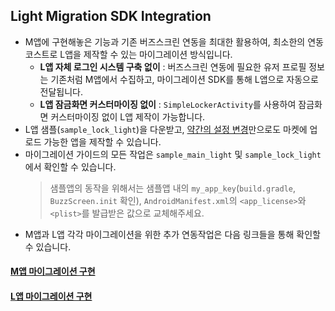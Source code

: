 ## Light Migration SDK Integration
- M앱에 구현해놓은 기능과 기존 버즈스크린 연동을 최대한 활용하여, 최소한의 연동 코스트로 L앱을 제작할 수 있는 마이그레이션 방식입니다.
    - **L앱 자체 로그인 시스템 구축 없이** : 버즈스크린 연동에 필요한 유저 프로필 정보는 기존처럼 M앱에서 수집하고, 마이그레이션 SDK를 통해 L앱으로 자동으로 전달됩니다.
    - **L앱 잠금화면 커스터마이징 없이** : `SimpleLockerActivity`를 사용하여 잠금화면 커스터마이징 없이 L앱 제작이 가능합니다.
- L앱 샘플(`sample_lock_light`)을 다운받고, [약간의 설정 변경](LIGHT-MIGRATION-L.md#샘플을-활용하여-L앱-만들기)만으로도 마켓에 업로드 가능한 앱을 제작할 수 있습니다. 
- 마이그레이션 가이드의 모든 작업은 `sample_main_light` 및 `sample_lock_light` 에서 확인할 수 있습니다.
    > 샘플앱의 동작을 위해서는 샘플앱 내의 `my_app_key`(`build.gradle`, `BuzzScreen.init` 확인), `AndroidManifest.xml`의 `<app_license>`와 `<plist>`를 발급받은 값으로 교체해주세요. 
- M앱과 L앱 각각 마이그레이션을 위한 추가 연동작업은 다음 링크들을 통해 확인할 수 있습니다. 

#### [M앱 마이그레이션 구현](LIGHT-MIGRATION-M.md)
#### [L앱 마이그레이션 구현](LIGHT-MIGRATION-L.md)
